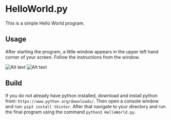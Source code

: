# HelloWorld.py
This is a simple Hello World program.

## Usage
After starting the program, a little window appears in the upper left hand corner of your screen.
Follow the instructions from the window.

![Alt text](/relative/path/to/Screenshot_startscreen.jpg?raw=true "Start Screen")
![Alt text](/relative/path/to/Screenshot_helloWorld.jpg?raw=true "Hello World")

## Build
If you do not already have python installed, download and install python from: `https://www.python.org/downloads/`.
Then open a console window and run: `pip3 install tkinter`.
After that navigate to your directory and run the final program using the command `python3 HelloWorld.py`.

